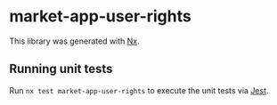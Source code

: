 # market-app-user-rights

This library was generated with [Nx](https://nx.dev).

## Running unit tests

Run `nx test market-app-user-rights` to execute the unit tests via [Jest](https://jestjs.io).
